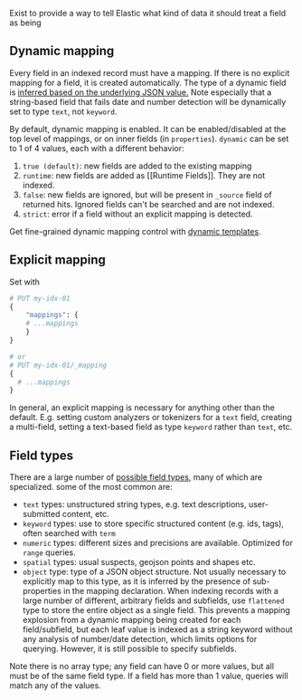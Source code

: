 Exist to provide a way to tell Elastic what kind of data it should treat a field as being

## Dynamic mapping

Every field in an indexed record must have a mapping. If there is no explicit mapping for a field, it is created automatically. The type of a dynamic field is [inferred based on the underlying JSON value.](https://www.elastic.co/guide/en/elasticsearch/reference/current/dynamic-field-mapping.html#dynamic-field-mapping) Note especially that a string-based field that fails date and number detection will be dynamically set to type `text`, not `keyword`.

By default, dynamic mapping is enabled. It can be enabled/disabled at the top level of mappings, or on inner fields (in `properties`). `dynamic` can be set to 1 of 4 values, each with a different behavior:
1. `true (default)`: new fields are added to the existing mapping
2. `runtime`: new fields are added as [[Runtime Fields]]. They are not indexed.
3. `false`: new fields are ignored, but will be present in `_source` field of returned hits. Ignored fields can't be searched and are not indexed.
4. `strict`: error if a field without an explicit mapping is detected.

Get fine-grained dynamic mapping control with [dynamic templates](https://www.elastic.co/guide/en/elasticsearch/reference/current/dynamic-templates.html). 

## Explicit mapping

Set with 
```python
# PUT my-idx-01
{
	"mappings": {
	# ...mappings
	}
}

# or
# PUT my-idx-01/_mapping
{
  # ...mappings
}
```

In general, an explicit mapping is necessary for anything other than the default. E.g. setting custom analyzers or tokenizers for a `text` field, creating a multi-field, setting a text-based field as type `keyword` rather than `text`, etc.


## Field types
There are a large number of [possible field types](https://www.elastic.co/guide/en/elasticsearch/reference/current/mapping-types.html), many of which are specialized. some of the most common are:
- `text` types: unstructured string types, e.g. text descriptions, user-submitted content, etc.
- `keyword` types: use to store specific structured content (e.g. ids, tags), often searched with `term`
- `numeric` types: different sizes and precisions are available. Optimized for `range` queries.
- `spatial` types: usual suspects, geojson points and shapes etc.
- `object` type: type of a JSON object structure. Not usually necessary to explicitly map to this type, as it is inferred by the presence of sub-properties in the mapping declaration. When indexing records with a large number of different, arbitrary fields and subfields, use `flattened` type to store the entire object as a single field. This prevents a mapping explosion from a dynamic mapping being created for each field/subfield, but each leaf value is indexed as a string keyword without any analysis of number/date detection, which limits options for querying. However, it is still possible to specify subfields.

Note there is no array type; any field can have 0 or more values, but all must be of the same field type. If a field has more than 1 value, queries will match any of the values.